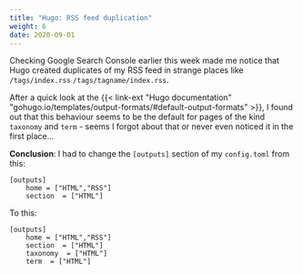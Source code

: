 ```yaml
---
title: "Hugo: RSS feed duplication"
weight: 6
date: 2020-09-01
---
```


Checking Google Search Console earlier this week made me notice that Hugo created duplicates of my RSS feed in strange places like `/tags/index.rss` `/tags/tagname/index.rss`.

After a quick look at the {{< link-ext "Hugo documentation" "gohugo.io/templates/output-formats/#default-output-formats" >}}, I found out that this behaviour seems to be the default for pages of the kind `taxonomy` and `term` - seems I forgot about that or never even noticed it in the first place...

**Conclusion**: I had to change the `[outputs]` section of my `config.toml` from this:

```
[outputs]
    home = ["HTML","RSS"]
    section  = ["HTML"]
```

To this:

```
[outputs]
    home = ["HTML","RSS"]
    section  = ["HTML"]
    taxonomy  = ["HTML"]
    term  = ["HTML"]
```